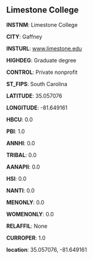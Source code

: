 
Limestone College
---
**INSTNM**: Limestone College

**CITY**: Gaffney

**INSTURL**: www.limestone.edu

**HIGHDEG**: Graduate degree

**CONTROL**: Private nonprofit

**ST_FIPS**: South Carolina

**LATITUDE**: 35.057076

**LONGITUDE**: -81.649161

**HBCU**: 0.0

**PBI**: 1.0

**ANNHI**: 0.0

**TRIBAL**: 0.0

**AANAPII**: 0.0

**HSI**: 0.0

**NANTI**: 0.0

**MENONLY**: 0.0

**WOMENONLY**: 0.0

**RELAFFIL**: None

**CURROPER**: 1.0

**location**: 35.057076, -81.649161